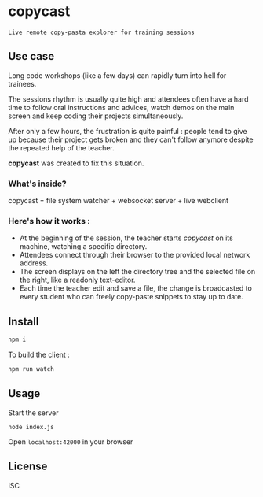 # copycast

    Live remote copy-pasta explorer for training sessions

## Use case

Long code workshops (like a few days) can rapidly turn into hell for trainees.

The sessions rhythm is usually quite high and attendees often have a hard time to follow oral instructions and advices, watch demos on the main screen and keep coding their projects simultaneously.

After only a few hours, the frustration is quite painful : people tend to give up because their project gets broken and they can't follow anymore despite the repeated help of the teacher.

**copycast** was created to fix this situation.

### What's inside?

copycast = file system watcher + websocket server + live webclient

### Here's how it works :

- At the beginning of the session, the teacher starts *copycast* on its machine, watching a specific directory.
- Attendees connect through their browser to the provided local network address.
- The screen displays on the left the directory tree and the selected file on the right, like a readonly text-editor.
- Each time the teacher edit and save a file, the change is broadcasted to every student who can freely copy-paste snippets to stay up to date.

## Install

```sh
npm i
```

To build the client :
```sh
npm run watch
```

## Usage

Start the server
```
node index.js
```

Open `localhost:42000` in your browser

## License

ISC
